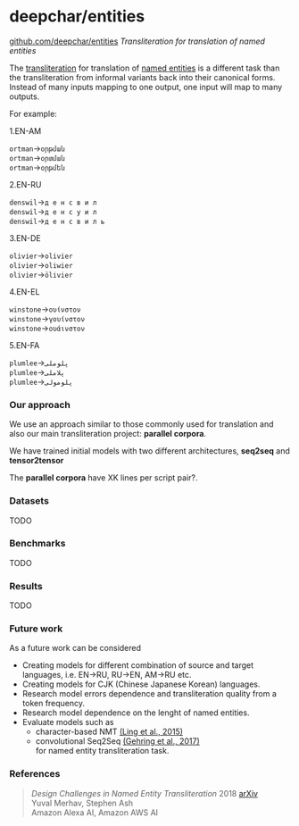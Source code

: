 # deepchar/entities

[github.com/deepchar/entities](https://github.com/deepchar/entities/) *Transliteration for translation of named entities*

The [transliteration](https://deepchar.github.io/) for translation of [named entities](https://en.wikipedia.org/wiki/Named_entity) is a different task than the transliteration from informal variants back into their canonical forms.  Instead of many inputs mapping to one output, one input will map to many outputs.

For example:

1.EN-AM

````ortman````->````օրթման````<br/>
````ortman````->````օրտման````<br/>
````ortman````->````օրթմեն````<br/>

2.EN-RU

````denswil````->````д е н с в и л````<br/>
````denswil````->````д е н с у и л````<br/>
````denswil````->````д е н с в и л ь````<br/>

3.EN-DE

````olivier````->````olivier````<br/>
````olivier````->````oliwier````<br/>
````olivier````->````ölivier````<br/>

4.EN-EL

````winstone````->````ουίνστον````<br/>
````winstone````->````γουίνστον````<br/>
````winstone````->````ουάινστον````<br/>

5.EN-FA

````plumlee````->````پلوملی````<br/>
````plumlee````->````پلاملی````<br/>
````plumlee````->````پلومولی````<br/>

### Our approach

We use an approach similar to those commonly used for translation and also our main transliteration project: **parallel corpora**.

We have trained initial models with two different architectures, **seq2seq** and **tensor2tensor**

The **parallel corpora** have XK lines per script pair?.


### Datasets

TODO

### Benchmarks

TODO

### Results

TODO

### Future work

As a future work can be considered
 - Creating models for different combination of source and target languages, i.e. EN->RU, RU->EN, AM->RU etc.
 - Creating models for CJK (Chinese Japanese Korean) languages.
 - Research model errors dependence and transliteration quality from a token frequency.
 - Research model dependence on the lenght of named entities.
 - Evaluate models such as 
    - character-based NMT [(Ling et al., 2015)](https://arxiv.org/pdf/1808.02563.pdf)
    - convolutional Seq2Seq [(Gehring et al., 2017)](https://arxiv.org/pdf/1705.03122.pdf)<br   />
 for named entity transliteration task.
 


### References

> *Design Challenges in Named Entity Transliteration* 2018  [arXiv](https://arxiv.org/abs/1808.02563)  
> Yuval Merhav, Stephen Ash   
> Amazon Alexa AI, Amazon AWS AI
